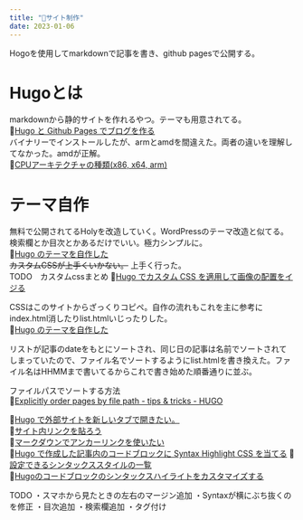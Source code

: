 ```yaml
---
title: "📝サイト制作"
date: 2023-01-06
---
```


Hogoを使用してmarkdownで記事を書き、github pagesで公開する。

# Hugoとは
markdownから静的サイトを作れるやつ。テーマも用意されてる。  
📝[Hugo と Github Pages でブログを作る](https://sat8bit.github.io/posts/hugo-with-github-pages/)  
バイナリーでインストールしたが、armとamdを間違えた。両者の違いを理解してなかった。amdが正解。  
📝[CPUアーキテクチャの種類(x86, x64, arm)](https://www.wakuwakubank.com/posts/809-it-cpu-x86-x64-arm/)  

# テーマ自作
無料で公開されてるHolyを改造していく。WordPressのテーマ改造と似てる。  
検索欄とか目次とかあるだけでいい。極力シンプルに。  
📝[Hugo のテーマを自作した](https://m1yam0t0.com/posts/2022/09/renew-hugo-theme/)  
~~カスタムCSSが上手くいかない。~~ 上手く行った。  
TODO　カスタムcssまとめ
📝[Hugo でカスタム CSS を適用して画像の配置をイジる](https://mikan.github.io/2017/11/03/centering-figures-in-hugo/)  

CSSはこのサイトからざっくりコピペ。自作の流れもこれを主に参考にindex.html消したりlist.htmlいじったりした。  
📝[Hugo のテーマを自作した](https://m1yam0t0.com/posts/2022/09/renew-hugo-theme/)  

リストが記事のdateをもとにソートされ、同じ日の記事は名前でソートされてしまっていたので、ファイル名でソートするようにlist.htmlを書き換えた。ファイル名はHHMMまで書いてるからこれで書き始めた順番通りに並ぶ。  
  
ファイルパスでソートする方法  
📝[Explicitly order pages by file path - tips & tricks - HUGO](https://discourse.gohugo.io/t/explicitly-order-pages-by-file-path/18977/1)  

📝[Hugo で外部サイトを新しいタブで開きたい。](https://k-kaz-git.github.io/post/hugo-alink/)  
📝[サイト内リンクを貼ろう](https://hugo.nakaken88.com/use/internal-link/)  
📝[マークダウンでアンカーリンクを使いたい](https://www.mitsumatado.com/zen/markdown2/)  
📝[Hugo で作成した記事内のコードブロックに Syntax Highlight CSS を当てる](https://michimani.net/post/development-hugo-syntax-highlight/)
📝[設定できるシンタックススタイルの一覧](https://xyproto.github.io/splash/docs/all.html)  
📝[Hugoのコードブロックのシンタックスハイライトをカスタマイズする](https://frog-song.hatenablog.com/entry/2022/06/04/022547)  

TODO
・スマホから見たときの左右のマージン追加
・Syntaxが横にぶち抜くのを修正
・目次追加
・検索欄追加
・タグ付け